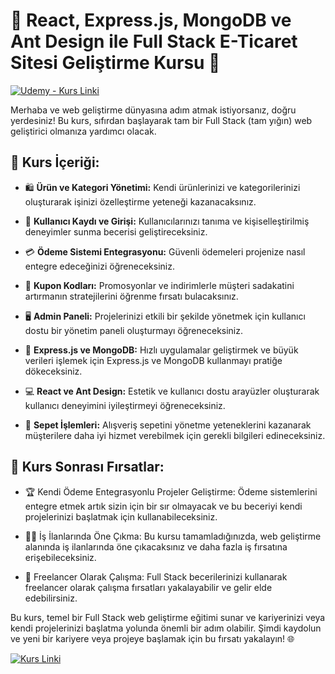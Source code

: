# 🚀 React, Express.js, MongoDB ve Ant Design ile Full Stack E-Ticaret Sitesi Geliştirme Kursu 🛒

[![Udemy - Kurs Linki](https://github-production-user-asset-6210df.s3.amazonaws.com/48470345/272420069-9522b3fd-ff4e-42a7-a290-e129f979c8c4.png)](https://www.udemy.com/course/full-stack-e-ticaret-sitesi-yapimi/?referralCode=E81C81855969D02AB79C)

Merhaba ve web geliştirme dünyasına adım atmak istiyorsanız, doğru yerdesiniz! Bu kurs, sıfırdan başlayarak tam bir Full Stack (tam yığın) web geliştirici olmanıza yardımcı olacak.

## 📌 Kurs İçeriği:

- 🛍️ **Ürün ve Kategori Yönetimi:** Kendi ürünlerinizi ve kategorilerinizi oluşturarak işinizi özelleştirme yeteneği kazanacaksınız.

- 👥 **Kullanıcı Kaydı ve Girişi:** Kullanıcılarınızı tanıma ve kişiselleştirilmiş deneyimler sunma becerisi geliştireceksiniz.

- 💳 **Ödeme Sistemi Entegrasyonu:** Güvenli ödemeleri projenize nasıl entegre edeceğinizi öğreneceksiniz.

- 🎁 **Kupon Kodları:** Promosyonlar ve indirimlerle müşteri sadakatini artırmanın stratejilerini öğrenme fırsatı bulacaksınız.

- 🖥️ **Admin Paneli:** Projelerinizi etkili bir şekilde yönetmek için kullanıcı dostu bir yönetim paneli oluşturmayı öğreneceksiniz.

- 🚀 **Express.js ve MongoDB:** Hızlı uygulamalar geliştirmek ve büyük verileri işlemek için Express.js ve MongoDB kullanmayı pratiğe dökeceksiniz.

- 💻 **React ve Ant Design:** Estetik ve kullanıcı dostu arayüzler oluşturarak kullanıcı deneyimini iyileştirmeyi öğreneceksiniz.

- 🛒 **Sepet İşlemleri:** Alışveriş sepetini yönetme yeteneklerini kazanarak müşterilere daha iyi hizmet verebilmek için gerekli bilgileri edineceksiniz.

## 🌟 Kurs Sonrası Fırsatlar:

- 🏆 Kendi Ödeme Entegrasyonlu Projeler Geliştirme: Ödeme sistemlerini entegre etmek artık sizin için bir sır olmayacak ve bu beceriyi kendi projelerinizi başlatmak için kullanabileceksiniz.

- 👩‍💻 İş İlanlarında Öne Çıkma: Bu kursu tamamladığınızda, web geliştirme alanında iş ilanlarında öne çıkacaksınız ve daha fazla iş fırsatına erişebileceksiniz.

- 💼 Freelancer Olarak Çalışma: Full Stack becerilerinizi kullanarak freelancer olarak çalışma fırsatları yakalayabilir ve gelir elde edebilirsiniz.

Bu kurs, temel bir Full Stack web geliştirme eğitimi sunar ve kariyerinizi veya kendi projelerinizi başlatma yolunda önemli bir adım olabilir. Şimdi kaydolun ve yeni bir kariyere veya projeye başlamak için bu fırsatı yakalayın! 🌐

[![Kurs Linki](https://github-production-user-asset-6210df.s3.amazonaws.com/48470345/272420574-f7b82073-cf03-47e6-907b-59ac63806fe0.png)](https://www.udemy.com/course/full-stack-e-ticaret-sitesi-yapimi/?referralCode=E81C81855969D02AB79C)
